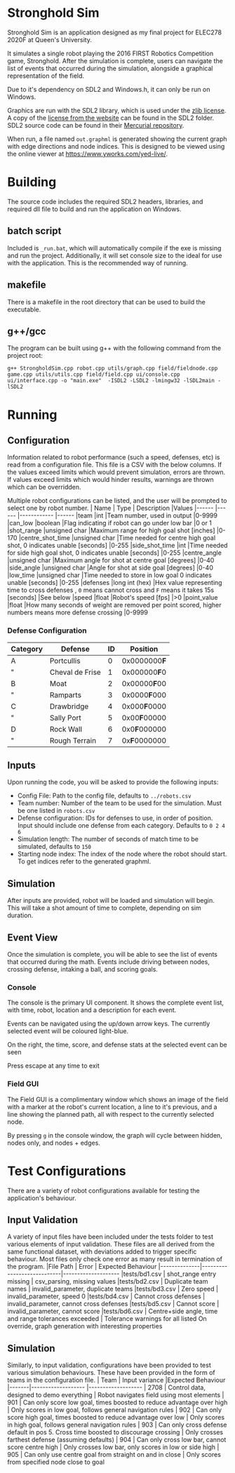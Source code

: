 # Stronghold Sim
Stronghold Sim is an application designed as my final project for ELEC278 2020F at Queen's University.

It simulates a single robot playing the 2016 FIRST Robotics Competition game, Stronghold. After the simulation is complete, users can navigate the list of events that occurred during the simulation, alongside a graphical representation of the field.

Due to it's dependency on SDL2 and Windows.h, it can only be run on Windows.

Graphics are run with the SDL2 library, which is used under the [zlib license](https://www.zlib.net/zlib_license.html). A copy of the [license from the website](https://www.libsdl.org/license.php) can be found in the SDL2 folder. SDL2 source code can be found in their [Mercurial repository](https://wiki.libsdl.org/SourceCode).

When run, a file named `out.graphml` is generated showing the current graph with edge directions and node indices. This is designed to be viewed using the online viewer at https://www.yworks.com/yed-live/.
# Building
The source code includes the required SDL2 headers, libraries, and required dll file to build and run the application on Windows.

## batch script
Included is `_run.bat`, which will automatically compile if the exe is missing and run the project. Additionally, it will set console size to the ideal for use with the application. This is the recommended way of running.

## makefile
There is a makefile in the root directory that can be used to build the executable.
## g++/gcc
The program can be built using g++ with the following command from the project root:
```
g++ StrongholdSim.cpp robot.cpp utils/graph.cpp field/fieldnode.cpp game.cpp utils/utils.cpp field/field.cpp ui/console.cpp ui/interface.cpp -o "main.exe"  -ISDL2 -LSDL2 -lmingw32 -lSDL2main -lSDL2
```

# Running
## Configuration
Information related to robot performance (such a speed, defenses, etc) is read from a configuration file. This file is a CSV with the below columns. If the values exceed limits which would prevent simulation, errors are thrown. If values exceed limits which would hinder results, warnings are thrown which can be overridden.

Multiple robot configurations can be listed, and the user will be prompted to select one by robot number.
| Name              | Type          | Description                                                                                                   |Values
|------             |------         |------------                                                                                                   |------
|team               |int            |Team number, used in output                                                                                    |0-9999
|can_low            |boolean        |Flag indicating if robot can go under low bar                                                                  |0 or 1
|shot_range         |unsigned char  |Maximum range for high goal shot [inches]                                                                      |0-170
|centre_shot_time   |unsigned char  |Time needed for centre high goal shot, 0 indicates unable [seconds]                                            |0-255
|side_shot_time     |int            |Time needed for side high goal shot, 0 indicates unable [seconds]                                              |0-255
|centre_angle       |unsigned char  |Maximum angle for shot at centre goal [degrees]                                                                |0-40
|side_angle         |unsigned char  |Angle for shot at side goal [degrees]                                                                          |0-40
|low_time           |unsigned char  |Time needed to store in low goal 0 indicates unable [seconds]                                                  |0-255
|defenses           |long int (hex) |Hex value representing time to cross defenses , `0` means cannot cross and `F` means it takes 15s [seconds]    |See below
|speed              |float          |Robot's speed [fps]                                                                                            |>0
|point_value        |float          |How many seconds of weight are removed per point scored, higher numbers means more defense crossing            |0-9999

### Defense Configuration
|Category   |Defense        |ID |Position  
|--------   |-------        |-- |--------  
|A          |Portcullis     |0  |0x0000000**F**
|"          |Cheval de Frise|1  |0x000000**F**0
|B          |Moat           |2  |0x00000**F**00
|"          |Ramparts       |3  |0x0000**F**000
|C          |Drawbridge     |4  |0x000**F**0000
|"          |Sally Port     |5  |0x00**F**00000
|D          |Rock Wall      |6  |0x0**F**000000
|"          |Rough Terrain  |7  |0x**F**0000000

## Inputs
Upon running the code, you will be asked to provide the following inputs:
 - Config File: Path to the config file, defaults to `../robots.csv`
 - Team number: Number of the team to be used for the simulation. Must be one listed in `robots.csv`
 - Defense configuration: IDs for defenses to use, in order of position. Input should include one defense from each category. Defaults to `0 2 4 6`
 - Simulation length: The number of seconds of match time to be simulated, defaults to `150`
 - Starting node index: The index of the node where the robot should start. To get indices refer to the generated graphml.

## Simulation
After inputs are provided, robot will be loaded and simulation will begin. This will take a shot amount of time to complete, depending on sim duration.

## Event View
Once the simulation is complete, you will be able to see the list of events that occurred during the math. Events include driving between nodes, crossing defense, intaking a ball, and scoring goals.

### Console
The console is the primary UI component. It shows the complete event list, with time, robot, location and a description for each event. 

Events can be navigated using the up/down arrow keys. The currently selected event will be coloured light-blue.

On the right, the time, score, and defense stats at the selected event can be seen

Press escape at any time to exit

### Field GUI
The Field GUI is a complimentary window which shows an image of the field with a marker at the robot's current location, a line to it's previous, and a line showing the planned path, all with respect to the currently selected node.

By pressing `g` in the console window, the graph will cycle between hidden, nodes only, and nodes + edges.

# Test Configurations
There are a variety of robot configurations available for testing the application's behaviour.
## Input Validation
A variety of input files have been included under the tests folder to test various elements of input validation. These files are all derived from the same functional dataset, with deviations added to trigger specific behaviour. Most files only check one error as many result in termination of the program.
|File Path	   | Error  	                | Expected Behaviour
|--------------|----------------------------|--------------------
|tests/bd1.csv | shot_range entry missing	| csv_parsing, missing values
|tests/bd2.csv | Duplicate team names	    | invalid_parameter, duplicate teams
|tests/bd3.csv | Zero speed	                | invalid_parameter, speed 0
|tests/bd4.csv | Cannot cross defenses	    | invalid_parameter, cannot cross defenses
|tests/bd5.csv | Cannot score	            | invalid_parameter, cannot score
|tests/bd6.csv | Centre+side angle, time and range tolerances exceeded	| Tolerance warnings for all listed On override, graph generation with interesting properties

## Simulation
Similarly, to input validation, configurations have been provided to test various simulation behaviours. These have been provided in the form of teams in the configuration file.
| Team  | Input variance	                                                   |Expected Behaviour
|-------|-------------------                                                   |------------------- 
| 2708  | Control data, designed to demo everything                            | Robot navigates field using most elements
| 901	| Can only score low goal, times boosted to reduce advantage over high | Only scores in low goal, follows general navigation rules
| 902	| Can only score high goal, times boosted to reduce advantage over low | Only scores in high goal, follows general navigation rules
| 903	| Can only cross defense default in pos 5. Cross time boosted to discourage crossing | Only crosses farthest defense (assuming defaults)
| 904	| Can only cross low bar, cannot score centre high                     | Only crosses low bar, only scores in low or side high
| 905	| Can only use centre goal from straight on and in close               | Only scores from specified node close to goal
